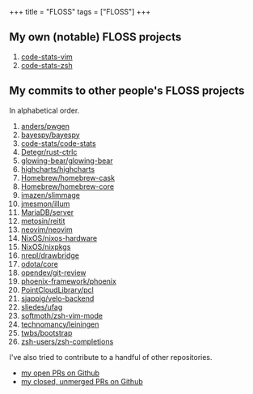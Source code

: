 +++
title = "FLOSS"
tags = ["FLOSS"]
+++

## My own (notable) FLOSS projects

1. [code-stats-vim](https://gitlab.com/code-stats/code-stats-vim)
1. [code-stats-zsh](https://gitlab.com/code-stats/code-stats-zsh)

## My commits to other people's FLOSS projects

In alphabetical order.

1. [anders/pwgen](https://github.com/anders/pwgen/commits?author=dancek)
1. [bayespy/bayespy](https://github.com/bayespy/bayespy/commits?author=dancek)
1. [code-stats/code-stats](https://gitlab.com/code-stats/code-stats/commit/cd7b716c4d3aa7ba08133988e5e4acc041be3cba)
1. [Detegr/rust-ctrlc](https://github.com/Detegr/rust-ctrlc/commits?author=dancek)
1. [glowing-bear/glowing-bear](https://github.com/glowing-bear/glowing-bear/commits?author=dancek)
1. [highcharts/highcharts](https://github.com/highcharts/highcharts/commits?author=dancek)
1. [Homebrew/homebrew-cask](https://github.com/Homebrew/homebrew-cask/commits?author=dancek)
1. [Homebrew/homebrew-core](https://github.com/Homebrew/homebrew-core/commits?author=dancek)
1. [imazen/slimmage](https://github.com/imazen/slimmage/commits?author=dancek)
1. [jmesmon/illum](https://github.com/jmesmon/illum/commits?author=dancek)
1. [MariaDB/server](https://github.com/MariaDB/server/commits/5.5?author=dancek)
1. [metosin/reitit](https://github.com/metosin/reitit/commits?author=dancek)
1. [neovim/neovim](https://github.com/neovim/neovim/commits/master?author=dancek)
1. [NixOS/nixos-hardware](https://github.com/NixOS/nixos-hardware/commits?author=dancek)
1. [NixOS/nixpkgs](https://github.com/NixOS/nixpkgs/commits?author=dancek)
1. [nrepl/drawbridge](https://github.com/nrepl/drawbridge/commits?author=dancek)
1. [odota/core](https://github.com/odota/core/commits?author=dancek)
1. [opendev/git-review](https://review.opendev.org/#/q/owner:%22Hannu+Hartikainen%22)
1. [phoenix-framework/phoenix](https://github.com/phoenixframework/phoenix/commits?author=dancek)
1. [PointCloudLibrary/pcl](https://github.com/PointCloudLibrary/pcl/commit/e03532a23362e097fa286e4dda64d3425c6bc8bf)
1. [sjappig/velo-backend](https://github.com/sjappig/velo-backend/commits?author=dancek)
1. [sliedes/ufag](https://github.com/sliedes/ufag/commits?author=dancek)
1. [softmoth/zsh-vim-mode](https://github.com/softmoth/zsh-vim-mode/commits?author=dancek)
1. [technomancy/leiningen](https://github.com/technomancy/leiningen/commits/master?author=dancek)
1. [twbs/bootstrap](https://github.com/twbs/bootstrap/commits?author=dancek)
1. [zsh-users/zsh-completions](https://github.com/zsh-users/zsh-completions/commits?author=dancek)


I've also tried to contribute to a handful of other repositories.
- [my open PRs on Github](https://github.com/search?q=is%3Aopen+is%3Apr+author%3Adancek)
- [my closed, unmerged PRs on Github](https://github.com/search?q=is%3Apr+author%3Adancek+is%3Aclosed+is%3Aunmerged)
